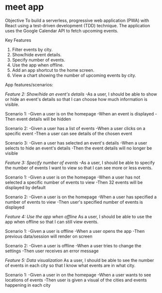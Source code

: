 # meet app

Objective
To build a serverless, progressive web application (PWA) with React using a test-driven
development (TDD) technique. The application uses the Google Calendar API to fetch
upcoming events.

Key Features
1. Filter events by city.
2. Show/hide event details.
3. Specify number of events.
4. Use the app when offline.
5. Add an app shortcut to the home screen.
6. View a chart showing the number of upcoming events by city.

App features/scenarios:

*Feature 2: Show/hide an event's details*
-As a user, I should be able to show or hide an event's details so that I can choose how much information is visible.

Scenario 1: 
-Given a user is on the homepage
-When an event is displayed
-Then event details will be hidden

Scenario 2:
-Given a user has a list of events
-When a user clicks on a specific event
-Then a user can see details of the chosen event

Scenario 3:
-Given a user has selected an event's details
-When a user selects to hide an event's details
-Then the event details will no longer be visible

*Feature 3: Specify number of events*
-As a user, I should be able to specify the number of events I want to view so that I can see more or less events.

Scenario 1: 
-Given a user is on the homepage
-When a user has not selected a specific number of events to view
-Then 32 events will be displayed by default

Scenario 2:
-Given a user is on the homepage
-When a user has specified a number of events to view
-Then user's specified number of events is displayed

*Feature 4: Use the app when offline*
As a user, I should be able to use the app when offline so that I can still view events.

Scenario 1: 
-Given a user is offline
-When a user opens the app
-Then previous data/session will render on screen

Scenario 2:
-Given a user is offline
-When a user tries to change the settings
-Then user receives an error message

*Feature 5: Data visualization*
As a user, I should be able to see the number of events in each city so that I know what events are in what city.

Scenario 1:
-Given a user in on the homepage
-When a user wants to see locations of events
-Then user is given a visual of the cities and events happening in each city
